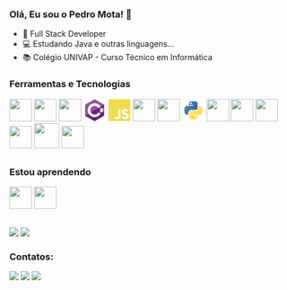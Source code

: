 ### Olá, Eu sou o Pedro Mota! 👋


- 💎 Full Stack Developer
- 💻 Estudando Java e outras linguagens...
- 📚 Colégio UNIVAP - Curso Técnico em Informática

### Ferramentas e Tecnologias

<img src="https://cdn.jsdelivr.net/gh/devicons/devicon/icons/git/git-original.svg" width="40" height="40"/> <img src="https://cdn.jsdelivr.net/gh/devicons/devicon/icons/c/c-original.svg" width="40" height="40"/> <img src="https://cdn.jsdelivr.net/gh/devicons/devicon/icons/cplusplus/cplusplus-original.svg" width="40" height="40"/> <img height="40" width="40" src="https://raw.githubusercontent.com/devicons/devicon/master/icons/csharp/csharp-original.svg"/> <img 
height="40" width="40" src="https://raw.githubusercontent.com/devicons/devicon/master/icons/javascript/javascript-plain.svg"/> <img 
height="40" width="40" src="https://cdn.jsdelivr.net/gh/devicons/devicon/icons/typescript/typescript-original.svg" /> <img src="https://cdn.jsdelivr.net/gh/devicons/devicon/icons/nodejs/nodejs-original.svg" width="40" height="40"/> <img height="40" width="40" src="https://raw.githubusercontent.com/devicons/devicon/master/icons/python/python-original.svg"/>
<img height="40" width="40" src="https://cdn.jsdelivr.net/gh/devicons/devicon/icons/react/react-original.svg" /> <img src="https://cdn.jsdelivr.net/gh/devicons/devicon/icons/laravel/laravel-plain-wordmark.svg" width="40" height="40" /> <img src="https://cdn.jsdelivr.net/gh/devicons/devicon/icons/php/php-original.svg" width="40" height="40"/> <img src="https://cdn.jsdelivr.net/gh/devicons/devicon/icons/arduino/arduino-original-wordmark.svg" width="40" height="40" /> <img src="https://cdn.jsdelivr.net/gh/devicons/devicon/icons/docker/docker-original.svg" width="45" height="45" /> <img src="https://cdn.jsdelivr.net/gh/devicons/devicon/icons/nextjs/nextjs-original.svg" width="40" height="40" />
##

### Estou aprendendo

<img src="https://cdn.jsdelivr.net/gh/devicons/devicon/icons/java/java-original.svg" width="40" height="40"/> <img 
height="40" width="40" src="https://cdn.jsdelivr.net/gh/devicons/devicon/icons/kotlin/kotlin-original.svg" />   


##

<div>
<img height="180em" src="https://github-readme-stats.vercel.app/api?username=PedrooMota&count_private=true&show_icons=true&theme=gotham&hide_border=true"/>
<img height="180em" src="https://github-readme-streak-stats.herokuapp.com/?user=PedrooMota&hide_border=true&date_format=d%20F[,%20Y]&theme=gotham&mode=weekly"/>
</div>


### Contatos:
<div>
 <a href="https://instagram.com/Pedrooh_mota" target="_blank"><img src="https://img.shields.io/badge/-Instagram-%23E4405F?style=for-the-badge&logo=instagram&logoColor=white" target="_blank"></a>
 <a href = "mailto:pedrohmota2005@gmail.com.com"><img src="https://img.shields.io/badge/Gmail-D14836?style=for-the-badge&logo=gmail&logoColor=white" target="_blank"></a>
 <a href="https://www.linkedin.com/in/pedro-henrique-mota/" target="_blank"><img src="https://img.shields.io/badge/-LinkedIn-%230077B5?style=for-the-badge&logo=linkedin&logoColor=white" target="_blank"></a> 
